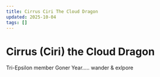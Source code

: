 ```yaml
---
title: Cirrus Ciri The Cloud Dragon
updated: 2025-10-04
tags: []
---
```


# Cirrus (Ciri) the Cloud Dragon


Tri-Epsilon member
Goner Year…..
wander & exlpore
